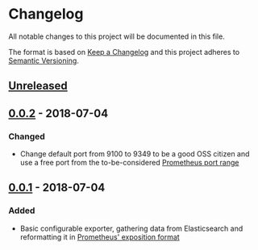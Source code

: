 # Changelog

All notable changes to this project will be documented in this file.

The format is based on [Keep a Changelog](http://keepachangelog.com/en/1.0.0/)
and this project adheres to [Semantic Versioning](http://semver.org/spec/v2.0.0.html).

## [Unreleased]

## [0.0.2] - 2018-07-04

### Changed

- Change default port from 9100 to 9349 to be a good OSS citizen and use a free port from the to-be-considered
  [Prometheus port range](https://github.com/prometheus/prometheus/wiki/Default-port-allocations)

## [0.0.1] - 2018-07-04

### Added

- Basic configurable exporter, gathering data from Elasticsearch and reformatting it in
  [Prometheus' exposition format](https://github.com/prometheus/docs/blob/master/content/docs/instrumenting/exposition_formats.md)

[Unreleased]: https://github.com/croesnick/promesque/compare/v0.0.2...HEAD
[0.0.2]: https://github.com/croesnick/promesque/compare/v0.0.1...v0.0.2
[0.0.1]: https://github.com/croesnick/promesque/compare/v0.0.1
